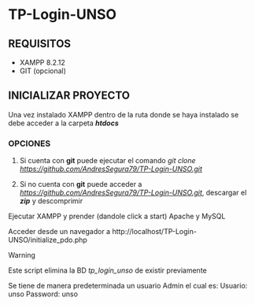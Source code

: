 # TP-Login-UNSO

## REQUISITOS 

- XAMPP 8.2.12
- GIT (opcional)

## INICIALIZAR PROYECTO

Una vez instalado XAMPP dentro de la ruta donde se haya instalado se debe acceder a la carpeta ***htdocs*** 

### OPCIONES

1. Si cuenta con **git** puede ejecutar el comando *git clone https://github.com/AndresSegura79/TP-Login-UNSO.git*

2. Si no cuenta con **git** puede acceder a *https://github.com/AndresSegura79/TP-Login-UNSO.git*,  descargar el ***zip*** y descomprimir

Ejecutar XAMPP y prender (dandole click a start) Apache y MySQL

Acceder desde un navegador a http://localhost/TP-Login-UNSO/initialize_pdo.php 
> [!WARNING]
> Este script elimina la BD *tp_login_unso* de existir previamente

Se tiene de manera predeterminada un usuario Admin el cual es:
Usuario:  unso
Password: unso
